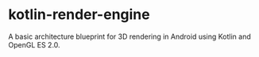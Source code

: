 # kotlin-render-engine
A basic architecture blueprint for 3D rendering in Android using Kotlin and OpenGL ES 2.0.
